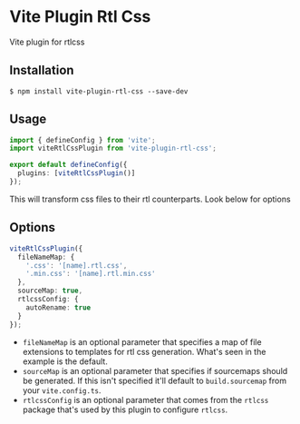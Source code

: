 # Vite Plugin Rtl Css

Vite plugin for rtlcss

## Installation

```shell
$ npm install vite-plugin-rtl-css --save-dev
```

## Usage

```ts
import { defineConfig } from 'vite';
import viteRtlCssPlugin from 'vite-plugin-rtl-css';

export default defineConfig({
  plugins: [viteRtlCssPlugin()]
});
```

This will transform css files to their rtl counterparts. Look below for options

## Options

```ts
viteRtlCssPlugin({
  fileNameMap: {
    '.css': '[name].rtl.css',
    '.min.css': '[name].rtl.min.css'
  },
  sourceMap: true,
  rtlcssConfig: {
    autoRename: true
  }
});
```

- `fileNameMap` is an optional parameter that specifies a map of file extensions to templates for rtl css generation. What's seen in the example is the default.
- `sourceMap` is an optional parameter that specifies if sourcemaps should be generated. If this isn't specified it'll default to `build.sourcemap` from your `vite.config.ts`.
- `rtlcssConfig` is an optional parameter that comes from the `rtlcss` package that's used by this plugin to configure `rtlcss`.
